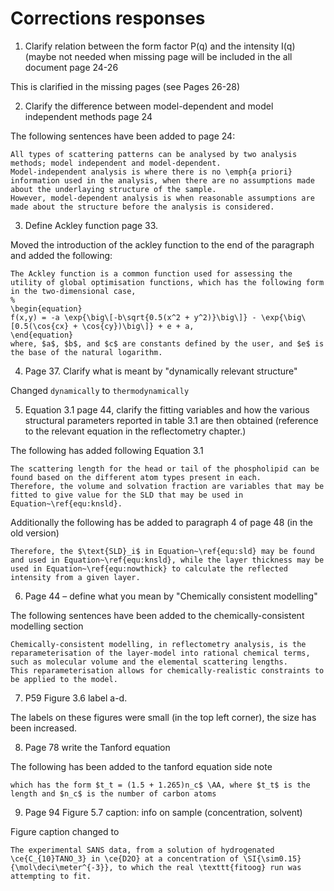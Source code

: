 # Corrections responses

1. Clarify relation between the form factor P(q) and the intensity I(q) (maybe not needed when missing page will be included in the all document page 24-26

This is clarified in the missing pages (see Pages 26-28)

2. Clarify the difference between model-dependent and model independent methods page 24

The following sentences have been added to page 24:

 ```
All types of scattering patterns can be analysed by two analysis methods; model independent and model-dependent.
Model-independent analysis is where there is no \emph{a priori} information used in the analysis, when there are no assumptions made about the underlaying structure of the sample. 
However, model-dependent analysis is when reasonable assumptions are made about the structure before the analysis is considered. 
```

3. Define Ackley function page 33.

Moved the introduction of the ackley function to the end of the paragraph and added the following:

```
The Ackley function is a common function used for assessing the utility of global optimisation functions, which has the following form in the two-dimensional case, 
%
\begin{equation}
f(x,y) = -a \exp{\big\[-b\sqrt{0.5(x^2 + y^2)}\big\]} - \exp{\big\[0.5(\cos{cx} + \cos{cy})\big\]} + e + a,
\end{equation}
where, $a$, $b$, and $c$ are constants defined by the user, and $e$ is the base of the natural logarithm. 
```

4. Page 37. Clarify what is meant by "dynamically relevant structure"

Changed `dynamically` to `thermodynamically`

5. Equation 3.1 page 44, clarify the fitting variables and how the various structural parameters reported in table 3.1 are then obtained (reference to the relevant equation in the reflectometry chapter.)

The following has added following Equation 3.1 

```
The scattering length for the head or tail of the phospholipid can be found based on the different atom types present in each. 
Therefore, the volume and solvation fraction are variables that may be fitted to give value for the SLD that may be used in Equation~\ref{equ:knsld}.
```

Additionally the following has be added to paragraph 4 of page 48 (in the old version)

```
Therefore, the $\text{SLD}_i$ in Equation~\ref{equ:sld} may be found and used in Equation~\ref{equ:knsld}, while the layer thickness may be used in Equation~\ref{equ:nowthick} to calculate the reflected intensity from a given layer. 
```

6. Page 44 – define what you mean by "Chemically consistent modelling"

The following sentences have been added to the chemically-consistent modelling section 

```
Chemically-consistent modelling, in reflectometry analysis, is the reparameterisation of the layer-model into rational chemical terms, such as molecular volume and the elemental scattering lengths. 
This reparameterisation allows for chemically-realistic constraints to be applied to the model.  
```

7. P59 Figure 3.6 label a-d.

The labels on these figures were small (in the top left corner), the size has been increased.

8. Page 78 write the Tanford equation

The following has been added to the tanford equation side note 

```
which has the form $t_t = (1.5 + 1.265)n_c$ \AA, where $t_t$ is the length and $n_c$ is the number of carbon atoms
```

9. Page 94 Figure 5.7 caption: info on sample (concentration, solvent)

Figure caption changed to 

```
The experimental SANS data, from a solution of hydrogenated \ce{C_{10}TANO_3} in \ce{D2O} at a concentration of \SI{\sim0.15}{\mol\deci\meter^{-3}}, to which the real \texttt{fitoog} run was attempting to fit.
```